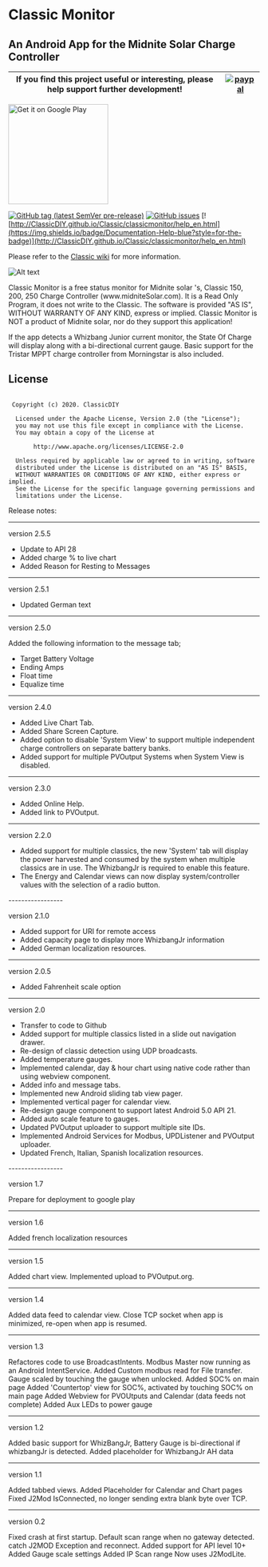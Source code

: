 
<h1>Classic Monitor</h1>
<h2>An Android App for the Midnite Solar Charge Controller</h2>

|If you find this project useful or interesting, please help support further development!|[![paypal](https://www.paypalobjects.com/en_US/i/btn/btn_donateCC_LG.gif)](https://www.paypal.com/cgi-bin/webscr?cmd=_donations&business=graham.a.ross%40gmail.com&item_name=Support+ClassicMonitor+development&currency_code=USD&source=url)|
|---|---|

<p>
<a href='https://play.google.com/store/apps/details?id=ca.farrelltonsolar.classic&hl=en&pcampaignid=pcampaignidMKT-Other-global-all-co-prtnr-py-PartBadge-Mar2515-1'><img alt='Get it on Google Play' src='https://play.google.com/intl/en_us/badges/static/images/badges/en_badge_web_generic.png' width=200/></a>
 
[![GitHub tag (latest SemVer pre-release)](https://img.shields.io/github/v/tag/ClassicDIY/Classic?include_prereleases&label=Pre-Release&style=for-the-badge)](https://github.com/ClassicDIY/Classic/releases)
[![GitHub issues](https://img.shields.io/github/issues/ClassicDIY/Classic?style=for-the-badge)](https://github.com/ClassicDIY/Classic/issues)
[![http://ClassicDIY.github.io/Classic/classicmonitor/help_en.html](https://img.shields.io/badge/Documentation-Help-blue?style=for-the-badge)](http://ClassicDIY.github.io/Classic/classicmonitor/help_en.html)
</p>

<p>
Please refer to the <a href="https://github.com/ClassicDIY/Classic/wiki">Classic wiki</a> for more information.
</p>

![Alt text](http://ClassicDIY.github.io/Classic/classicmonitor/images_en/StateOfCharge_landscape.png)

<p>
Classic Monitor is a free status monitor for Midnite solar 's, Classic 150, 200, 250 Charge Controller (www.midniteSolar.com). It is a Read Only Program, it does not write to the Classic.
The software is provided "AS IS", WITHOUT WARRANTY OF ANY KIND, express or implied.
Classic Monitor is NOT a product of Midnite solar, nor do they support this application!
</p>
<p>
If the app detects a Whizbang Junior current monitor, the State Of Charge will display along with a bi-directional current gauge.
Basic support for the Tristar MPPT charge controller from Morningstar is also included.

</p>

## License
```

 Copyright (c) 2020. ClassicDIY

  Licensed under the Apache License, Version 2.0 (the "License");
  you may not use this file except in compliance with the License.
  You may obtain a copy of the License at

       http://www.apache.org/licenses/LICENSE-2.0

  Unless required by applicable law or agreed to in writing, software
  distributed under the License is distributed on an "AS IS" BASIS,
  WITHOUT WARRANTIES OR CONDITIONS OF ANY KIND, either express or implied.
  See the License for the specific language governing permissions and
  limitations under the License.

```


Release notes:

-----------------

version 2.5.5

<ul>
<li>Update to API 28</li>
<li>Added charge % to live chart</li>
<li>Added Reason for Resting to Messages</li>
</ul>

-----------------

version 2.5.1

<ul>
<li>Updated German text</li>
</ul>

-----------------

version 2.5.0

Added the following information to the message tab;
<ul>
<li>Target Battery Voltage</li>
<li>Ending Amps</li>
<li>Float time</li>
<li>Equalize time</li>
</ul>

-----------------

version 2.4.0
<ul>
<li>Added Live Chart Tab.</li>
<li>Added Share Screen Capture.</li>
<li>Added option to disable 'System View' to support multiple independent charge controllers on separate battery banks.</li>
<li>Added support for multiple PVOutput Systems when System View is disabled.</li>
</ul>

-----------------


version 2.3.0
<ul>
<li>Added Online Help.</li>
<li>Added link to PVOutput.</li>
</ul>

-----------------

version 2.2.0
<ul>
<li>Added support for multiple classics, the new 'System' tab will display the power harvested and consumed by the system when multiple classics are in use. The WhizbangJr is required to enable this feature.</li>
<li>The Energy and Calendar views can now display system/controller values with the selection of a radio button.</li>
</ul>
-----------------

version 2.1.0

<ul>
<li>Added support for URI for remote access</li>
<li>Added capacity page to display more WhizbangJr information</li>
<li>Added German localization resources.</li>
</ul>

-----------------

version 2.0.5

<ul>
<li>Added Fahrenheit scale option</li>
</ul>

-----------------

version 2.0

<ul>
<li>Transfer to code to Github</li>
<li>Added support for multiple classics listed in a slide out navigation drawer.</li>
<li>Re-design of classic detection using UDP broadcasts.</li>
<li>Added temperature gauges.</li>
<li>Implemented calendar, day & hour chart using native code rather than using webview component.</li>
<li>Added info and message tabs.</li>
<li>Implemented new Android sliding tab view pager.</li>
<li>Implemented vertical pager for calendar view.</li>
<li>Re-design gauge component to support latest Android 5.0 API 21.</li>
<li>Added auto scale feature to gauges.</li>
<li>Updated PVOutput uploader to support multiple site IDs.</li>
<li>Implemented Android Services for Modbus, UPDListener and PVOutput uploader.</li>
<li>Updated French, Italian, Spanish localization resources.</li>
</ul>
-----------------

version 1.7

Prepare for deployment to google play


-----------------

version 1.6

Added french localization resources

-----------------

version 1.5

Added chart view.
Implemented upload to PVOutput.org.

-----------------

version 1.4

Added data feed to calendar view.
Close TCP socket when app is minimized, re-open when app is resumed.

-----------------

version 1.3

Refactores code to use BroadcastIntents.
Modbus Master now running as an Android IntentService.
Added Custom modbus read for File transfer.
Gauge scaled by touching the gauge when unlocked.
Added SOC% on main page
Added 'Countertop' view for SOC%, activated by touching SOC% on main page
Added Webview for PVOUtputs and Calendar (data feeds not complete)
Added Aux LEDs to power gauge

-----------------

version 1.2

Added basic support for WhizBangJr, Battery Gauge is bi-directional if whizbangJr is detected.
Added placeholder for WhizbangJr AH data

-----------------

version 1.1

Added tabbed views.
Added Placeholder for Calendar and Chart pages
Fixed J2Mod IsConnected, no longer sending extra blank byte over TCP.

-----------------

version 0.2

Fixed crash at first startup.
Default scan range when no gateway detected.
catch J2MOD Exception and reconnect.
Added support for API level 10+
Added Gauge scale settings 
Added IP Scan range
Now uses J2ModLite.

